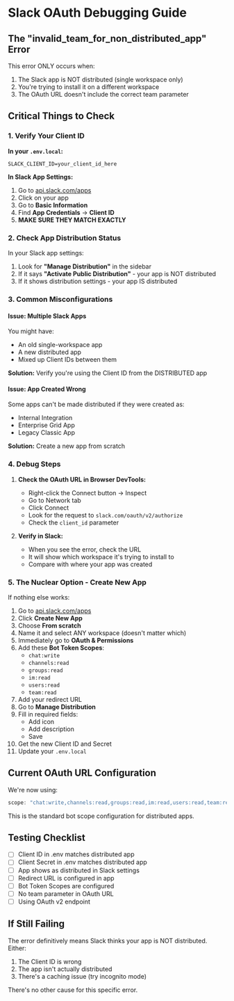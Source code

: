 # Slack OAuth Debugging Guide

## The "invalid_team_for_non_distributed_app" Error

This error ONLY occurs when:
1. The Slack app is NOT distributed (single workspace only)
2. You're trying to install it on a different workspace
3. The OAuth URL doesn't include the correct team parameter

## Critical Things to Check

### 1. Verify Your Client ID

**In your `.env.local`:**
```
SLACK_CLIENT_ID=your_client_id_here
```

**In Slack App Settings:**
1. Go to [api.slack.com/apps](https://api.slack.com/apps)
2. Click on your app
3. Go to **Basic Information**
4. Find **App Credentials** → **Client ID**
5. **MAKE SURE THEY MATCH EXACTLY**

### 2. Check App Distribution Status

In your Slack app settings:

1. Look for **"Manage Distribution"** in the sidebar
2. If it says **"Activate Public Distribution"** - your app is NOT distributed
3. If it shows distribution settings - your app IS distributed

### 3. Common Misconfigurations

#### Issue: Multiple Slack Apps
You might have:
- An old single-workspace app
- A new distributed app
- Mixed up Client IDs between them

**Solution:** Verify you're using the Client ID from the DISTRIBUTED app

#### Issue: App Created Wrong
Some apps can't be made distributed if they were created as:
- Internal Integration
- Enterprise Grid App
- Legacy Classic App

**Solution:** Create a new app from scratch

### 4. Debug Steps

1. **Check the OAuth URL in Browser DevTools:**
   - Right-click the Connect button → Inspect
   - Go to Network tab
   - Click Connect
   - Look for the request to `slack.com/oauth/v2/authorize`
   - Check the `client_id` parameter

2. **Verify in Slack:**
   - When you see the error, check the URL
   - It will show which workspace it's trying to install to
   - Compare with where your app was created

### 5. The Nuclear Option - Create New App

If nothing else works:

1. Go to [api.slack.com/apps](https://api.slack.com/apps)
2. Click **Create New App**
3. Choose **From scratch**
4. Name it and select ANY workspace (doesn't matter which)
5. Immediately go to **OAuth & Permissions**
6. Add these **Bot Token Scopes**:
   - `chat:write`
   - `channels:read`
   - `groups:read`
   - `im:read`
   - `users:read`
   - `team:read`
7. Add your redirect URL
8. Go to **Manage Distribution**
9. Fill in required fields:
   - Add icon
   - Add description
   - Save
10. Get the new Client ID and Secret
11. Update your `.env.local`

## Current OAuth URL Configuration

We're now using:
```javascript
scope: "chat:write,channels:read,groups:read,im:read,users:read,team:read"
```

This is the standard bot scope configuration for distributed apps.

## Testing Checklist

- [ ] Client ID in .env matches distributed app
- [ ] Client Secret in .env matches distributed app  
- [ ] App shows as distributed in Slack settings
- [ ] Redirect URL is configured in app
- [ ] Bot Token Scopes are configured
- [ ] No team parameter in OAuth URL
- [ ] Using OAuth v2 endpoint

## If Still Failing

The error definitively means Slack thinks your app is NOT distributed. Either:
1. The Client ID is wrong
2. The app isn't actually distributed
3. There's a caching issue (try incognito mode)

There's no other cause for this specific error.